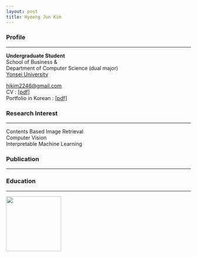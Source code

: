 ```yaml
---
layout: post
title: Hyeong Jun Kim
---
```


### Profile
---

**Undergraduate Student**  
School of Business &  
Department of Computer Science (dual major)  
[Yonsei University](http://www.yonsei.ac.kr/en_sc/)

hjkim2246@gmail.com  
CV : [[pdf]](http://218.237.184.111/)  
Portfolio in Korean : [[pdf]](http://218.237.184.111/hyeongjun/HyeongJun_portfolio.pdf)  

### Research Interest
---

Contents Based Image Retrieval  
Computer Vision  
Interpretable Machine Learning  

### Publication
---

### Education
---
<img src="https://yeomko22.github.io/images/yonsei.png" width="150" height="150" style="float:left;"/>